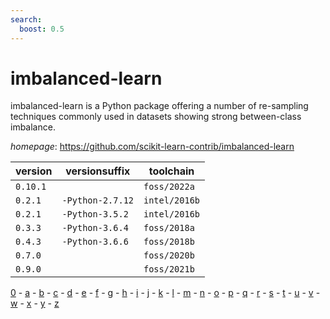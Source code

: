 ```yaml
---
search:
  boost: 0.5
---
```

# imbalanced-learn

imbalanced-learn is a Python package offering a number of re-sampling techniques commonly used in  datasets showing strong between-class imbalance.

*homepage*: <https://github.com/scikit-learn-contrib/imbalanced-learn>

version | versionsuffix | toolchain
--------|---------------|----------
``0.10.1`` |  | ``foss/2022a``
``0.2.1`` | ``-Python-2.7.12`` | ``intel/2016b``
``0.2.1`` | ``-Python-3.5.2`` | ``intel/2016b``
``0.3.3`` | ``-Python-3.6.4`` | ``foss/2018a``
``0.4.3`` | ``-Python-3.6.6`` | ``foss/2018b``
``0.7.0`` |  | ``foss/2020b``
``0.9.0`` |  | ``foss/2021b``

[0](../0/index.md) - [a](../a/index.md) - [b](../b/index.md) - [c](../c/index.md) - [d](../d/index.md) - [e](../e/index.md) - [f](../f/index.md) - [g](../g/index.md) - [h](../h/index.md) - [i](../i/index.md) - [j](../j/index.md) - [k](../k/index.md) - [l](../l/index.md) - [m](../m/index.md) - [n](../n/index.md) - [o](../o/index.md) - [p](../p/index.md) - [q](../q/index.md) - [r](../r/index.md) - [s](../s/index.md) - [t](../t/index.md) - [u](../u/index.md) - [v](../v/index.md) - [w](../w/index.md) - [x](../x/index.md) - [y](../y/index.md) - [z](../z/index.md)

